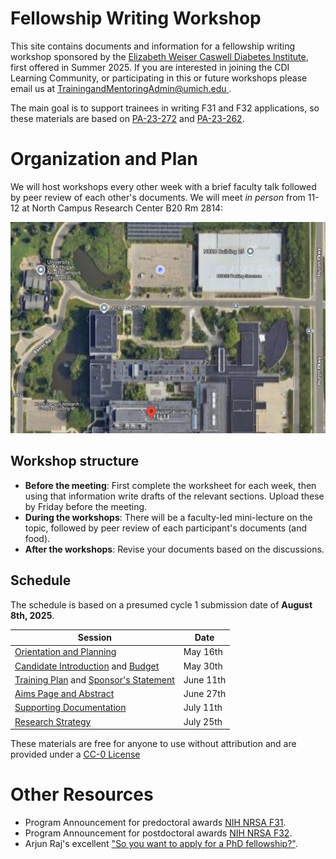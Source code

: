 # Fellowship Writing Workshop

This site contains documents and information for a fellowship writing workshop sponsored by the [Elizabeth Weiser Caswell Diabetes Institute](https://diabetes.med.umich.edu/), first offered in Summer 2025.  If you are interested in joining the CDI Learning Community, or participating in this or future workshops please email us at [TrainingandMentoringAdmin@umich.edu ](mailto:TrainingandMentoringAdmin@umich.edu).

The main goal is to support trainees in writing F31 and F32 applications, so these materials are based on [PA-23-272](https://grants.nih.gov/grants/guide/pa-files/PA-23-272.html) and [PA-23-262](https://grants.nih.gov/grants/guide/pa-files/PA-23-262.html).

# Organization and Plan

We will host workshops every other week with a brief faculty talk followed by peer review of each other's documents.  We will meet *in person* from 11-12 at North Campus Research Center B20 Rm 2814:

[![NCRC Building 20](Documents/NCRC_map.png)](https://maps.app.goo.gl/WRjZw52iK8MNGDxXA)

## Workshop structure

* **Before the meeting**: First complete the worksheet for each week, then using that information write drafts of the relevant sections.  Upload these by Friday before the meeting.
* **During the workshops**: There will be a faculty-led mini-lecture on the topic, followed by peer review of each participant's documents (and food).
* **After the workshops**: Revise your documents based on the discussions.

## Schedule

The schedule is based on a presumed cycle 1 submission date of **August 8th, 2025**.

| Session | Date | 
| ------------- | ------------- |
| [Orientation and Planning](Timeline.md)  | May 16th |
| [Candidate Introduction](Candidate.md) and [Budget](Budget.md)| May 30th | 
| [Training Plan](Training_Plan.md) and [Sponsor's Statement](Sponsor_Statement.md) | June 11th | 
| [Aims Page and Abstract](Aims.md) |  June 27th | 
| [Supporting Documentation](Supporting_Documents) | July 11th |
| [Research Strategy](Research_Stragegy.md)| July 25th |

These materials are free for anyone to use without attribution and are provided under a [CC-0 License](LICENSE.md)

# Other Resources

* Program Announcement for predoctoral awards [NIH NRSA F31](https://grants.nih.gov/grants/guide/pa-files/PA-23-272.html).
* Program Announcement for postdoctoral awards [NIH NRSA F32](https://grants.nih.gov/grants/guide/pa-files/PA-23-262.html).
* Arjun Raj's excellent ["So you want to apply for a PhD fellowship?"](https://docs.google.com/document/d/1WTMW3LZl1ifpFE1ddH1lvfijmmMsFwZggwsuQcotV_A/edit).


